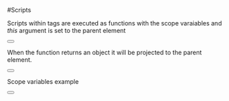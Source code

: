 
#Scripts

Scripts within tags are executed as functions with the scope varaiables and *this* argument is set to the parent element

<i-codepreview>
    <button>
        <script>
            this.onclick = () => { alert("Hello World !")};
            this.innerHTML = "Click me";
        </script>
    </button>
</i-codepreview>

When the function returns an object it will be projected to the parent element.

<i-codepreview>
    <button>
        <script>
            this.onclick = () => { alert("Hello World !")};
            return {innerHTML: "Click Me"}
        </script>
    </button>
</i-codepreview>

Scope variables example

<i-codepreview>
    <button>
        <script>
            this.onclick = () => { 
                refs.msg.innerHTML = new Date().toTimeString();
            };
            return {innerHTML: "Click Me"}
        </script>
    </button>
    <div ref="msg"></div>
</i-codepreview>
